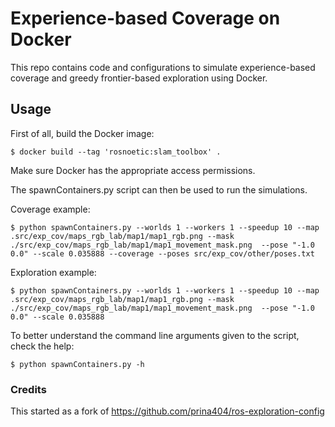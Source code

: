 # Experience-based Coverage on Docker
This repo contains code and configurations to simulate experience-based coverage and greedy frontier-based exploration using Docker.

## Usage
First of all, build the Docker image:
```shell
$ docker build --tag 'rosnoetic:slam_toolbox' .
```

Make sure Docker has the appropriate access permissions.

The spawnContainers.py script can then be used to run the simulations.

Coverage example:
```shell
$ python spawnContainers.py --worlds 1 --workers 1 --speedup 10 --map .src/exp_cov/maps_rgb_lab/map1/map1_rgb.png --mask ./src/exp_cov/maps_rgb_lab/map1/map1_movement_mask.png  --pose "-1.0 0.0" --scale 0.035888 --coverage --poses src/exp_cov/other/poses.txt
```
Exploration example:
```shell
$ python spawnContainers.py --worlds 1 --workers 1 --speedup 10 --map .src/exp_cov/maps_rgb_lab/map1/map1_rgb.png --mask ./src/exp_cov/maps_rgb_lab/map1/map1_movement_mask.png  --pose "-1.0 0.0" --scale 0.035888
```

To better understand the command line arguments given to the script, check the help:
```shell
$ python spawnContainers.py -h
```

### Credits
This started as a fork of https://github.com/prina404/ros-exploration-config